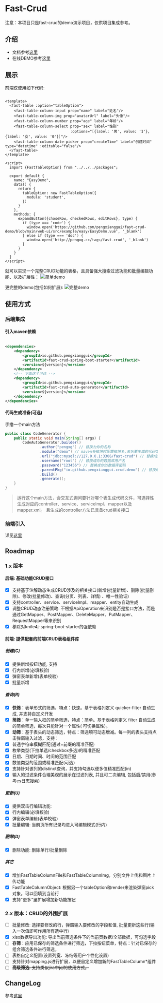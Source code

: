# Fast-Crud

注意：本项目只是fast-crud的demo演示项目，仅供项目集成参考。

## 介绍

- 文档参考[这里](http://pengxg.cc/tags/fast-crud)
- 在线DEMO参考[这里](http://fastcrud.pengxg.cc/)

## 展示

前端仅使用如下代码:

```vue

<template>
  <fast-table :option="tableOption">
    <fast-table-column-input prop="name" label="姓名"/>
    <fast-table-column-img prop="avatarUrl" label="头像"/>
    <fast-table-column-number prop="age" label="年龄"/>
    <fast-table-column-select prop="sex" label="性别"
                              :options="[{label: '男', value: '1'}, {label: '女', value: '0'}]"/>
    <fast-table-column-date-picker prop="createTime" label="创建时间" type="datetime" :editable="false"/>
  </fast-table>
</template>

<script>
  import {FastTableOption} from "../../../packages";

  export default {
    name: "EasyDemo",
    data() {
      return {
        tableOption: new FastTableOption({
          module: 'student',
        })
      }
    },
    methods: {
      expandButton({choseRow, checkedRows, editRows}, type) {
        if (type === 'code') {
          window.open('https://github.com/pengxianggui/fast-crud-demo/blob/main/web-ui/src/example/easy/EasyDemo.vue', '_blank')
        } else if (type === 'doc') {
          window.open('http://pengxg.cc/tags/fast-crud', '_blank')
        }
      }
    }
  }
</script>
```

就可以实现一个完整CRUD功能的表格，且具备强大搜索过滤功能和批量编辑功能、以及扩展性：
![简单demo](./doc/easy_demo.png)

更完整的demo(包括如何扩展):
![完整demo](./doc/full_demo.png)

## 使用方式

### 后端集成

#### 引入maven依赖

```xml

<dependencies>
    <dependency>
        <groupId>io.github.pengxianggui</groupId>
        <artifactId>fast-crud-spring-boot-starter</artifactId>
        <version>${version}</version>
    </dependency>
    <!-- 下面这个可选 -->
    <dependency>
        <groupId>io.github.pengxianggui</groupId>
        <artifactId>fast-crud-auto-generator</artifactId>
        <version>${version}</version>
    </dependency>
</dependencies>
```

#### 代码生成准备(可选)

手撸一个main方法

```java
public class CodeGenerator {
    public static void main(String[] args) {
        CodeAutoGenerator.builder()
                .author("pengxg") // 替换为你的名称
                .module("demo") // maven多模块时配置模块名,表名要生成的代码文件存放的模块
                .url("jdbc:mysql://127.0.0.1:3306/fast-crud") // 替换成你的数据库连接地址
                .username("root") // 替换成你的数据库用户名
                .password("123456") // 替换成你的数据库密码
                .parentPkg("io.github.pengxianggui.crud.demo") // 替换成你的包根目录
                .build()
                .generate();
    }
}
```

> 运行这个main方法，会交互式询问要针对哪个表生成代码文件，可选择性生成对应的controller、service、serviceImpl、mapper以及mapper.xml。
> 且生成的controller方法已具备crud相关接口

### 前端引入

详见[这里](web-ui/README.md)

## Roadmap

### 1.x 版本

#### 后端: 基础功能CRUD接口

- [X]  支持基于注解动态生成CRUD涉及的相关接口(新增(批量新增)、删除(批量删除)、修改(批量修改)、查询(分页、列表、详情)
  、唯一性验证)
- [X]  支持controller、service、serviceImpl、mapper、entity自动生成
- [X]  调整CRUD动态注册策略: 不根据ApiOperation来识别是否是接口方法，而是通过GetMapper、PostMapper、DeleteMapper、PutMapper、RequestMapper等来识别
- [X]  移除对knife4j-spring-boot-starter的强依赖

#### 前端: 提供配套的前端CRUD表格组件库

##### 创建(C)

- [X]  提供新增按钮功能, 支持
- [X]  行内新增(必填校验)
- [X]  弹窗表单新增(表单校验)
- [X]  批量新增

##### 查询(R)

- [X]  **快筛**：表单形式的筛选，特点：快速。基于表格列定义 quicker-filter 自动生成, 并支持自定义开发
- [X]  **简筛**：单一输入框的简单筛选，特点：简单。基于表格列定义 filter 自动生成的简单筛选，每次只能针对一个属性(
  可切换属性)。
- [X]  **动筛**：基于表头的动态筛选，特点：筛选项可动态增减。每一列的表头支持点击弹窗输入过滤，支持：
- [X]  普通字符串模糊匹配(通过=前缀的精准匹配)
- [X]  枚举类型(下拉单选/checkbox多选)的精准匹配
- [X]  日期、日期时间、时间的范围匹配
- [X]  数值类型的范围或精准匹配(可选)
- [X]  支持针对该列的distinct查询，并支持勾选以便多值精准匹配(in)
- [X]  输入的过滤条件合理美观的展示在过滤列表, 并且可二次编辑, 包括启/禁用(参考es日志搜索)

##### 更新(U)

- [X]  提供双击行编辑功能:
- [X]  行内编辑(必填校验)
- [X]  弹窗表单编辑(表单校验)
- [X]  批量编辑: 当前页所有记录均进入可编辑模式(行内)

##### 删除(D)

- [X]  删除功能: 删除单行/批量删除

##### 其它

- [X]  增加FastTableColumnFile和FastTableColumnImg，分别文件上传和图片上传功能
- [X]  FastTableColumnObject: 根据另一个tableOption和render来渲染弹窗pick对象，可以回填到当前行
- [X]  支持"更多"里扩展增加新功能按钮

### 2.x 版本：CRUD的外围扩展

- [ ]  批量修改: 选择要修改的行，弹窗输入要修改的字段和值, 批量更新这些行(输入一次值即可作用所有选中行)
- [x]  xlsx数据导出功能: 导出当前筛选条件下的当前页数据/全部数据，可勾选字段
- [ ]  **存筛**：应用已保存的筛选条件进行筛选，下拉按钮菜单，特点：针对已保存的组合筛选条件进行筛选。
- [ ]  表格自定义配置(设置列宽、冻结等用户个性化设置)
- [ ]  支持针对mapping.js进行扩展，以便自定义增加新的FastTableColumn*组件
- [ ]  ~~**高级筛选**: 支持类似jira中jql的使用方式。~~

## ChangeLog

参考[这里](http://pengxg.cc/archives/fast-crud-changelog)
